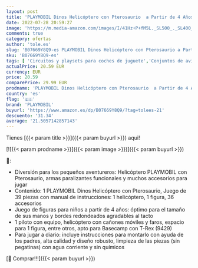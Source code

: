 ```yaml
---
layout: post
title: 'PLAYMOBIL Dinos Helicóptero con Pterosaurio  a Partir de 4 Años  9430 '
date: 2022-07-28 20:59:27
image: 'https://m.media-amazon.com/images/I/41Hz+P+fM5L._SL500_._SL400_.jpg'
comments: true
category: ofertas
author: 'tole.es'
slug: 'B07669Y8Q9-es PLAYMOBIL Dinos Helicóptero con Pterosaurio a Partir de 4...'
sku: 'B07669Y8Q9-es'
tags: [ 'Circuitos y playsets para coches de juguete','Conjuntos de aviones para niños','Juguetes','Juguetes y juegos','Vehículos de juguete para niños','playmobil','🇪🇸', ]
actualPrice: 20.59 EUR
currency: EUR
price: 20.59
comparePrice: 29.99 EUR
prodname: 'PLAYMOBIL Dinos Helicóptero con Pterosaurio  a Partir de 4 Años  9430 '
country: 'es'
flag: '🇪🇸'
brand: 'PLAYMOBIL'
buyurl: 'https://www.amazon.es/dp/B07669Y8Q9/?tag=tolees-21'
descuento: '31.34'
average: '21.5057142857143'
---
```


Tienes [{{< param title >}}]({{< param buyurl >}}) aqui!

[![{{< param prodname >}}]({{< param image >}})]({{< param buyurl >}})

🔎:

- Diversión para los pequeños aventureros: Helicóptero PLAYMOBIL con Pterosaurio, armas paralizantes funcionales y muchos accesorios para jugar
- Contenido: 1 PLAYMOBIL Dinos Helicóptero con Pterosaurio, Juego de 39 piezas con manual de instrucciones: 1 helicóptero, 1 figura, 36 accesorios
- Juego de figuras para niños a partir de 4 años: óptimo para el tamaño de sus manos y bordes redondeados agradables al tacto
- 1 piloto con equipo, helicóptero con cañones móviles y faros, espacio para 1 figura, entre otros, apto para Basecamp con T-Rex (9429)
- Para jugar a diario: incluye instrucciones para montarlo con ayuda de los padres, alta calidad y diseño robusto, limpieza de las piezas (sin pegatinas) con agua corriente y sin químicos

[🛒 Comprar!!!]({{< param buyurl >}})
